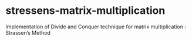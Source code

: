 # stressens-matrix-multiplication
Implementation of Divide and Conquer technique for matrix multiplication : Strassen’s Method
